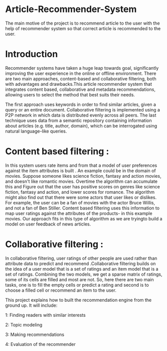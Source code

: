 # Article-Recommender-System

The main motive of the project is to recommend article to the user with the help of recommender system so that correct article is recommended to the user.	

# Introduction

Recommender systems have taken a huge leap towards goal, significantly improving the user experience in the online or offline environment. There are two main approaches, content-based and collaborative filtering, both with advantages and drawbacks.This article recommender system that integrates content based, collaborative and metadata recommendations, allowing users to select the method that best suits their needs.

The first approach uses keywords in order to find similar articles, given a query or an entire document. Collaborative filtering is implemented using a P2P network in which data is distributed evenly across all peers. The last technique uses data from a semantic repository containing information about articles (e.g. title, author, domain), which can be interrogated using natural language-like queries. 


# Content based filtering : 

In this system users rate items and from that a model of user preferences against the item attributes is built . An example could be in the domain of movies. Suppose someone likes science fiction, fantasy and action movies, and doesn't like romantic movies. Overtime the algorithm can accumulate this and Figure out that the user has positive scores on genres like science fiction, fantasy and action, and lower scores for romance. The algorithm might also find out that there were some actors that user likes or dislikes. For example, the user can be a fan of movies with the actor Bruce Willis, and not a fan of Ben Stiller. Content based filtering uses this information to map user ratings against the attributes of the products- in this example movies. Our approach fits in this type of algorithm as we are tryingto build a model on user feedback of news articles. 


# Collaborative filtering : 

In collaborative filtering, user ratings of other people are used rather than attribute data to predict and recommend .Collaborative filtering builds on the idea of a user model that is a set of ratings and an item model that is a set of ratings. Combining the two models, we get a sparse matrix of ratings, some of its cells are filled and most are not. So, here there are two main tasks, one is to fill the empty cells or predict a rating and second is to choose a filled cell or recommend an item to the user.

This project explains how to built the recommendation engine from the ground up. It will include:

1: Finding readers with similar interests

2: Topic modeling

3: Making recommendations

4: Evaluation of the recommender
